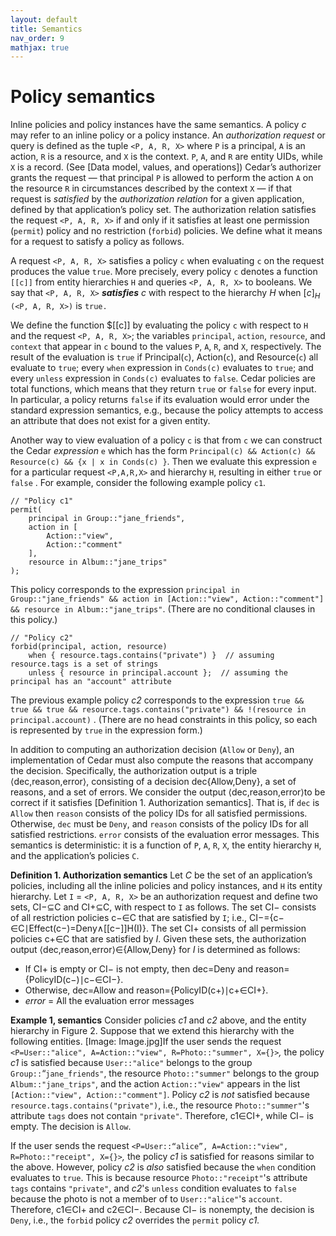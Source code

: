 ```yaml
---
layout: default
title: Semantics
nav_order: 9
mathjax: true
---
```


# Policy semantics

Inline policies and policy instances have the same semantics. A policy *c* may refer to an inline policy or a policy instance. An *authorization request* or query is defined as the tuple `<P, A, R, X>` where `P` is a principal, `A` is an action, `R` is a resource, and `X` is the context.  `P`, `A`, and `R` are entity UIDs, while `X` is a record.  (See [Data model, values, and operations])  Cedar’s authorizer grants the request — that principal `P` is allowed to perform the action `A` on the resource `R` in circumstances described by the context `X` — if that request is *satisfied* by the *authorization relation* for a given application, defined by that application’s policy set.  The authorization relation satisfies the request `<P, A, R, X>` if and only if it satisfies at least one permission (`permit`) policy and no restriction (`forbid`) policies.  We define what it means for a request to satisfy a policy as follows.

A request `<P, A, R, X>` satisfies a policy `c` when evaluating `c` on the request produces the value `true`.  More precisely, every policy `c` denotes a function `[[c]]` from entity hierarchies `H` and queries `<P, A, R, X>` to booleans.  We say that `<P, A, R, X>` ***satisfies*** $c$ with respect to the hierarchy $H$ when $[c]_{H}$​`(<P, A, R, X>)` is `true.`

We define the function $[[c]] by evaluating the policy `c` with respect to `H` and the request `<P, A, R, X>`; the variables `principal`, `action`, `resource`, and `context` that appear in `c` bound to the values `P`, `A`, `R`, and `X`, respectively.  The result of the evaluation is `true` if Principal(`c`), Action(`c`), and Resource(`c`) all evaluate to `true`; every `when` expression in `Conds(c)` evaluates to `true`; and every `unless` expression in `Conds(c)` evaluates to `false`. Cedar policies are total functions, which means that they return `true` or `false` for every input. In particular, a policy returns `false` if its evaluation would error under the standard expression semantics, e.g., because the policy attempts to access an attribute that does not exist for a given entity.   

Another way to view evaluation of a policy `c` is that from `c` we can construct the Cedar *expression* `e` which has the form `Principal(c) && Action(c) && Resource(c) && {x | x in Conds(c) }`. Then we evaluate this expression `e` for a particular request `<P,A,R,X>` and hierarchy `H`, resulting in either `true` or `false` . For example, consider the following example policy `c1`. 

```
// "Policy c1"
permit(
    principal in Group::"jane_friends",
    action in [
        Action::"view", 
        Action::"comment"
    ], 
    resource in Album::"jane_trips"
); 
```
      
This policy corresponds to the expression `principal in Group::"jane_friends" && action in [Action::"view", Action::"comment"] && resource in Album::"jane_trips"`. (There are no conditional clauses in this policy.) 

```
// "Policy c2"
forbid(principal, action, resource)
    when { resource.tags.contains("private") }  // assuming resource.tags is a set of strings
    unless { resource in principal.account };  // assuming the principal has an "account" attribute
```

The previous example policy *c2*  corresponds to the expression `true && true && true && resource.tags.contains("private") && !(resource in principal.account)` . (There are no head constraints in this policy, so each is represented by `true` in the expression form.)

In addition to computing an authorization decision (`Allow` or `Deny`), an implementation of Cedar must also compute the reasons that accompany the decision.  Specifically, the authorization output is a triple ⟨dec,reason,error⟩, consisting of a decision dec{Allow,Deny}, a set of reasons, and a set of errors. We consider the output ⟨dec,reason,error⟩to be correct if it satisfies [Definition 1. Authorization semantics]. That is, if `dec` is `Allow` then `reason` consists of the policy IDs for all satisfied permissions.  Otherwise, `dec` must be `Deny`, and `reason` consists of the policy IDs for all satisfied restrictions.  `error` consists of the evaluation error messages. This semantics is deterministic: it is a function of `P`, `A`, `R`, `X`, the entity hierarchy `H`, and the application’s policies `C`.

**Definition 1. Authorization semantics**
Let *C* be the set of an application’s policies, including all the inline policies and policy instances, and `H` its entity hierarchy. Let `I` = `<P, A, R, X>` be an authorization request and define two sets, CI−​⊆C and CI+​⊆C, with respect to `I` as follows.  The set CI−​ consists of all restriction policies c−​∈C that are satisfied by `I`; i.e., CI−​={c−​∈C∣Effect(c−​)=Deny∧[[c−​]]H​(I)}. The set CI+​ consists of all permission policies c+​∈C that are satisfied by *I*. Given these sets, the authorization output ⟨dec,reason,error⟩∈{Allow,Deny} for *I* is determined as follows:

* If CI+​ is empty or CI−​ is not empty, then dec=Deny and reason={PolicyID(c−​)∣c−​∈CI−​}.
* Otherwise, dec=Allow and reason={PolicyID(c+​)∣c+​∈CI+​}.
* *error* = All the evaluation error messages


**Example 1, semantics**
Consider policies *c1* and *c2* above, and the entity hierarchy in Figure 2. Suppose that we extend this hierarchy with the following entities.
[Image: Image.jpg]If the user send*s* the request `<P=User::"alice", A=Action::"view", R=Photo::"summer", X={}>`*,* the policy *c1* is satisfied because `User::"alice"` belongs to the group `Group::`“`jane_friends"`, the resource `Photo::"summer"` belongs to the group `Album::"jane_trips"`, and the action  `Action::"view"` appears in the list `[Action::"view", Action::"comment"]`. Policy *c2* is *not* satisfied because `resource.tags.contains("private")`, i.e., the resource `Photo::"summer"`'s attribute `tags` does not contain `"private"`. Therefore, c1∈CI+​, while CI−​ is empty. The decision is `Allow`.  

If the user sends the request `<P=User::“alice”, A=Action::"view", R=Photo::"receipt", X={}>`*,* the policy *c1* is satisfied for reasons similar to the above. However, policy *c2* is *also* satisfied because the `when` condition evaluates to `true`. This is because resource `Photo::"receipt"`'s attribute `tags` contains `"private"`, and *c2*'s `unless` condition evaluates to `false` because the photo is not a member of to `User::"alice"`'s `account`. Therefore, c1∈CI+​ and c2∈CI−​.  Because CI−​ is nonempty, the decision is `Deny`, i.e., the `forbid` policy *c2* overrides the `permit` policy *c1.*

